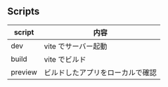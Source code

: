 ## Scripts

| script  | 内容                             |
| ------- | -------------------------------- |
| dev     | vite でサーバー起動              |
| build   | vite でビルド                    |
| preview | ビルドしたアプリをローカルで確認 |
